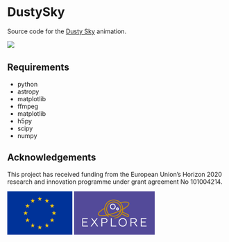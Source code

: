 # DustySky

Source code for the [Dusty Sky](https://www.youtube.com/watch?v=K2hwjD5D7L0) animation.

<img src='animations/Cumulative_extinction.gif' height='200' />

## Requirements

- python
- astropy
- matplotlib
- ffmpeg
- matplotlib
- h5py
- scipy
- numpy

## Acknowledgements

This project has received funding from the European Union’s Horizon 2020 research and innovation programme under grant agreement No 101004214. 

<img src='assets/logoEU.jpg' height='100' /> <img src='assets/Explore_Logo_Box.png' height='100' />

